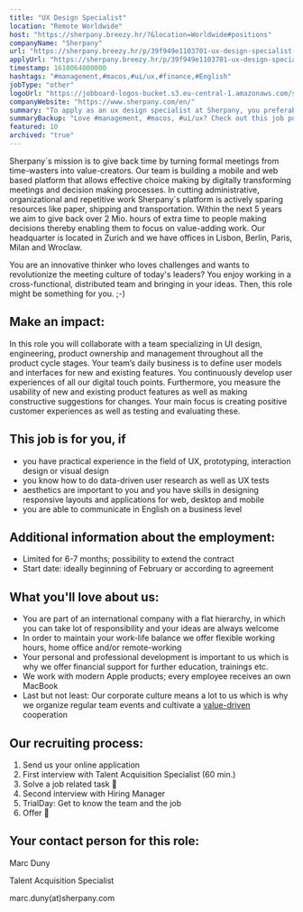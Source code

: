 ```yaml
---
title: "UX Design Specialist"
location: "Remote Worldwide"
host: "https://sherpany.breezy.hr/?&location=Worldwide#positions"
companyName: "Sherpany"
url: "https://sherpany.breezy.hr/p/39f949e1103701-ux-design-specialist-maternity-cover"
applyUrl: "https://sherpany.breezy.hr/p/39f949e1103701-ux-design-specialist-maternity-cover/apply"
timestamp: 1610064000000
hashtags: "#management,#macos,#ui/ux,#finance,#English"
jobType: "other"
logoUrl: "https://jobboard-logos-bucket.s3.eu-central-1.amazonaws.com/sherpany"
companyWebsite: "https://www.sherpany.com/en/"
summary: "To apply as an ux design specialist at Sherpany, you preferably need to have you continuously develop user experiences of all our digital touch points."
summaryBackup: "Love #management, #macos, #ui/ux? Check out this job post!"
featured: 10
archived: "true"
---
```


Sherpany\`s mission is to give back time by turning formal meetings from time-wasters into value-creators. Our team is building a mobile and web based platform that allows effective choice making by digitally transforming meetings and decision making processes. In cutting administrative, organizational and repetitive work Sherpany\`s platform is actively sparing resources like paper, shipping and transportation. Within the next 5 years we aim to give back over 2 Mio. hours of extra time to people making decisions thereby enabling them to focus on value-adding work. Our headquarter is located in Zurich and we have offices in Lisbon, Berlin, Paris, Milan and Wroclaw.

You are an innovative thinker who loves challenges and wants to revolutionize the meeting culture of today's leaders? You enjoy working in a cross-functional, distributed team and bringing in your ideas. Then, this role might be something for you. ;-)

## Make an impact:

In this role you will collaborate with a team specializing in UI design, engineering, product ownership and management throughout all the product cycle stages. Your team’s daily business is to define user models and interfaces for new and existing features. You continuously develop user experiences of all our digital touch points. Furthermore, you measure the usability of new and existing product features as well as making constructive suggestions for changes. Your main focus is creating positive customer experiences as well as testing and evaluating these.

## This job is for you, if

*   you have practical experience in the field of UX, prototyping, interaction design or visual design
*   you know how to do data-driven user research as well as UX tests
*   aesthetics are important to you and you have skills in designing responsive layouts and applications for web, desktop and mobile
*   you are able to communicate in English on a business level

## Additional information about the employment:

*   Limited for 6-7 months; possibility to extend the contract
*   Start date: ideally beginning of February or according to agreement

## What you'll love about us:

*   You are part of an international company with a flat hierarchy, in which you can take lot of responsibility and your ideas are always welcome
*   In order to maintain your work-life balance we offer flexible working hours, home office and/or remote-working
*   Your personal and professional development is important to us which is why we offer financial support for further education, trainings etc.
*   We work with modern Apple products; every employee receives an own MacBook
*   Last but not least: Our corporate culture means a lot to us which is why we organize regular team events and cultivate a [value-driven](https://www.sherpany.com/en/careers/#ourValues) cooperation

## Our recruiting process:

1.  Send us your online application
2.  First interview with Talent Acquisition Specialist (60 min.)
3.  Solve a job related task 📝
4.  Second interview with Hiring Manager
5.  TrialDay: Get to know the team and the job
6.  Offer 🎉

## Your contact person for this role:

Marc Duny

Talent Acquisition Specialist

marc.duny(at)sherpany.com

